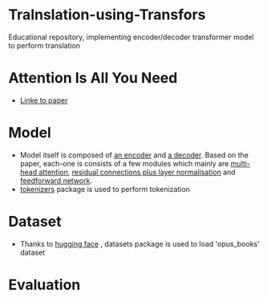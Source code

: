 # Tralnslation-using-Transfors
Educational repository, implementing encoder/decoder transformer model to perform translation
 # Attention Is All You Need
- [Linke to paper ](https://arxiv.org/pdf/1706.03762.pdf)

# Model
- Model itself is composed of [an encoder](model/encoder.py) and [a decoder](model/decoder.py). Based on the paper, each-one is consists of a few modules which mainly are [multi-head attention](utils/blocks_util.py), [residual connections plus layer normalisation](utils/blocks_util.py) and [feedforward network](utils/blocks_util.py).
- [tokenizers](https://huggingface.co/docs/tokenizers/index) package is used to perform tokenization
# Dataset
- Thanks to [hugging face](https://huggingface.co) , datasets package is used to load 'opus_books' dataset

# Evaluation

